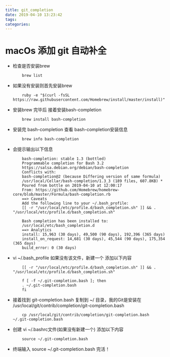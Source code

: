 ```yaml
---
title: git_completion
date: 2019-04-10 13:23:42
tags:
categories:
---
```


# macOs 添加 git 自动补全

* 检查是否安装brew 
    ```
        brew list
    ```
* 如果没有安装则首先安装brew 
    ```
        ruby -e "$(curl -fsSL https://raw.githubusercontent.com/Homebrew/install/master/install)"
    ```

* 安装brew 完毕后 接着安装bash-completion

    ```
        brew install bash-completion
    ```

* 安装完 bash-completion 查看 bash-completion安装信息
    ```
        brew info bash-completion
    ```
* 会提示输出以下信息

    ```
        bash-completion: stable 1.3 (bottled)
        Programmable completion for Bash 3.2
        https://salsa.debian.org/debian/bash-completion
        Conflicts with:
        bash-completion@2 (because Differing version of same formula)
        /usr/local/Cellar/bash-completion/1.3_3 (189 files, 607.8KB) *
        Poured from bottle on 2019-04-10 at 12:00:17
        From: https://github.com/Homebrew/homebrew-core/blob/master/Formula/bash-completion.rb
        ==> Caveats
        Add the following line to your ~/.bash_profile:
        [[ -r "/usr/local/etc/profile.d/bash_completion.sh" ]] && . "/usr/local/etc/profile.d/bash_completion.sh"

        Bash completion has been installed to:
        /usr/local/etc/bash_completion.d
        ==> Analytics
        install: 15,963 (30 days), 49,500 (90 days), 192,396 (365 days)
        install_on_request: 14,681 (30 days), 45,544 (90 days), 175,354 (365 days)
        build_error: 0 (30 days)

    ```

* vi ~/.bash_profile 如果没有该文件，新建一个   添加以下内容

    ```
        [[ -r "/usr/local/etc/profile.d/bash_completion.sh" ]] && . "/usr/local/etc/profile.d/bash_completion.sh"

        f [ -f ~/.git-completion.bash ]; then
        . ~/.git-completion.bash
        fi
    ```
* 接着找到 git-completion.bash 复制到 ~/ 目录，我的Git是安装在 /usr/local/git/contrib/completion/git-completion.bash

    ```
        cp /usr/local/git/contrib/completion/git-completion.bash ~/.git-completion.bash

    ```
* 创建 vi ~/.bashrc文件(如果没有新建一个) 添加以下内容

    ```
        source ~/.git-completion.bash
    ```

* 终端输入 source ~/.git-completion.bash 完活！